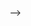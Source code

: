 <!-- <div align="center">

<h3>👋 Hi, I'm Lachezar Dimitrov!</h3>
<!-- 
- 🔭 I’m currently developing cutting-edge solutions at **AtScale**.
- 🌱 Enhancing my architectural design skills in software development.
- 👨‍💻 Most of my projects are available on [GitHub](https://github.com/lachezar-dimitrov).
- 🚀 I’m fluent in **JavaScript, TypeScript**, and exploring **C#**. -->
<!-- - 📫 How to reach me: **[Email](mailto:your-email@example.com)** -->

<!-- <h4>📊 This Week I Spent My Time On:</h4> -->
<!-- <div width="50%" height="100px"></div> -->

<!-- START_SECTION:waka-->

<!-- ```txt -->
<!-- From: 25 November 2021 - To: 25 April 2024 -->

<!-- Total Time: 1,827 hrs 13 mins -->

<!-- Other            777 hrs 37 mins >>>>>>>>>>>--------------   42.56 % -->
<!-- TypeScript       725 hrs 40 mins >>>>>>>>>>---------------   39.71 % -->
<!-- JavaScript       189 hrs 34 mins >>>----------------------   10.38 % -->
<!-- JSON             42 hrs 21 mins  >------------------------   02.32 % -->
<!-- Go               29 hrs 4 mins   -------------------------   01.59 % -->

<!-- ``` -->

<!--END_SECTION:waka -->

<!-- <div style="margin: 50px">
  <img src="http://github-profile-summary-cards.vercel.app/api/cards/profile-details?username=lachezar-dimitrov&theme=transparent&hide_title=true" style="width: 100%" /> -->
<!--   <img src="http://github-profile-summary-cards.vercel.app/api/cards/repos-per-language?username=lachezar-dimitrov&theme=transparent" style="width: 49%" /> -->
<!--   <img src="http://github-profile-summary-cards.vercel.app/api/cards/most-commit-language?username=lachezar-dimitrov&theme=transparent" style="width: 49%" /> -->
<!--   <img src="http://github-profile-summary-cards.vercel.app/api/cards/stats?username=lachezar-dimitrov&theme=transparent" style="width: 49%" /> -->
<!--   <img src="http://github-profile-summary-cards.vercel.app/api/cards/productive-time?username=lachezar-dimitrov&theme=transparent&utcOffset=3" style="width: 49%" /> -->
  <!-- <img src="https://github-readme-stats.vercel.app/api/wakatime?username=lachezar_dimitrov&hide_border=true&custom_title=Time%20Stats&card_width=500&layout=compact&theme=transparent&langs_count=14&hide=other,json,tsconfig,bash,xml" style="width: 100%" />
  <img src="https://github-readme-stats.vercel.app/api/top-langs/?username=lachezar-dimitrov&hide_border=true&layout=compact&theme=transparent&card_width=500&langs_count=14" style="width: 100%" />
  <img src="https://github-readme-stats.vercel.app/api?username=lachezar-dimitrov&theme=transparent&hide_border=true&custom_title=GitHub%20Stats&show_icons=true&count_private=true&card_width=500&include_all_commits=true&rank_icon=github&show=reviews,discussions_started,discussions_answered,prs_merged,prs_merged_percentage" style="width: 100%" />
</div> -->

-->
